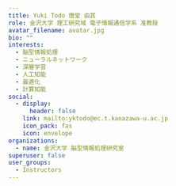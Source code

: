 ```yaml
---
title: Yuki Todo 唐堂 由其
role: 金沢大学 理工研究域 電子情報通信学系 准教授
avatar_filename: avatar.jpg
bio: ""
interests:
  - 脳型情報処理
  - ニューラルネットワーク
  - 深層学習
  - 人工知能
  - 最適化
  - 計算知能
social:
  - display:
      header: false
    link: mailto:yktodo@ec.t.kanazawa-u.ac.jp
    icon_pack: fas
    icon: envelope
organizations:
  - name: 金沢大学 脳型情報処理研究室
superuser: false
user_groups:
  - Instructors
---
```

